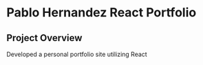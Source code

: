# Pablo Hernandez React Portfolio

## Project Overview

Developed a personal portfolio site utilizing React
